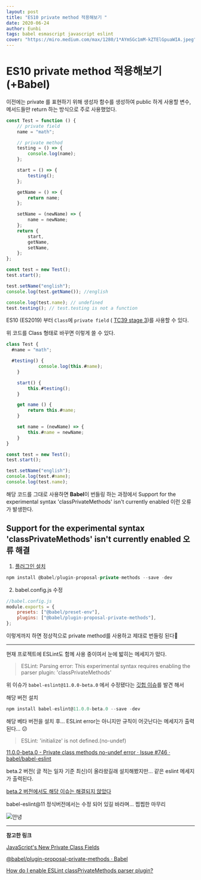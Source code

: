 ```yaml
---
layout: post
title: "ES10 private method 적용해보기 "
date: 2020-06-24
author: Eunbi
tags: babel esmascript javascript eslint
cover: "https://miro.medium.com/max/1280/1*AYmSGc1mM-kZTElGpuaWIA.jpeg"
---
```


# ES10 private method 적용해보기 (+Babel)

이전에는 private 를 표현하기 위해 생성자 함수를 생성하여 public 하게 사용할 변수, 메서드들만 return 하는 방식으로 주로 사용했었다.

```javascript
const Test = function () {
    // private field
    name = "math";

    // private method
    testing = () => {
        console.log(name);
    };

    start = () => {
        testing();
    };

    getName = () => {
        return name;
    };

    setName = (newName) => {
        name = newName;
    };
    return {
        start,
        getName,
        setName,
    };
};

const test = new Test();
test.start();

test.setName("english");
console.log(test.getName()); //english

console.log(test.name); // undefined
test.testing(); // test.testing is not a function
```

ES10 (ES2019) 부터 `Class`에 `private field` ( [TC39 stage 3](https://ahnheejong.name/articles/ecmascript-tc39/))를 사용할 수 있다.

위 코드를 Class 형태로 바꾸면 이렇게 쓸 수 있다.

```javascript
class Test {
  #name = "math";

  #testing() {
			console.log(this.#name);
	}

	start() {
		this.#testing();
	}

	get name () {
		return this.#name;
	}

	set name = (newName) => {
		this.#name = newName;
	}
}

const test = new Test();
test.start();

test.setName("english");
console.log(test.#name);
console.log(test.name);
```

해당 코드를 그대로 사용하면 **Babel**이 번들링 하는 과정에서 Support for the experimental syntax 'classPrivateMethods' isn't currently enabled 이런 오류가 발생한다.

## **Support for the experimental syntax 'classPrivateMethods' isn't currently enabled** 오류 해결

1. [플러그인 설치](https://babeljs.io/docs/en/babel-plugin-proposal-private-methods)

```javascript
npm install @babel/plugin-proposal-private-methods --save -dev
```

2. babel.config.js 수정

```javascript
//babel.config.js
module.exports = {
    presets: ["@babel/preset-env"],
    plugins: ["@babel/plugin-proposal-private-methods"],
};
```

이렇게까지 하면 정상적으로 private method를 사용하고 제대로 번들링 된다🙂

---

현재 프로젝트에 ESLint도 함께 사용 중이여서 눈에 밟히는 메세지가 떴다.

> ESLint: Parsing error: This experimental syntax requires enabling the parser plugin: 'classPrivateMethods'

위 이슈가 `babel-eslint@11.0.0-beta.0` 에서 수정됐다는 [깃헙 이슈](https://github.com/babel/babel-eslint/pull/711#issuecomment-456203896)를 발견 해서

해당 버전 설치

```javascript
npm install babel-eslint@11.0.0-beta.0 --save -dev
```

해당 베타 버전을 설치 후... ESLint error는 아니지만 규칙이 어긋난다는 메세지가 출력된다... 😕

> ESLint: 'initialize' is not defined.(no-undef)

[11.0.0-beta.0 - Private class methods no-undef error · Issue #746 · babel/babel-eslint](https://github.com/babel/babel-eslint/issues/746)

beta.2 버전( 글 적는 일자 기준 최신)이 올라왔길래 설치해봤지만... 같은 eslint 메세지가 출력된다.

[beta.2 버전에서도 해당 이슈는 해결되지 않았다](https://github.com/babel/babel-eslint/issues/826)

babel-eslint@11 정식버전에서는 수정 되어 있길 바라며...
찝찝한 마무리

![안녕](https://mblogthumb-phinf.pstatic.net/20141207_41/qw1460_1417954367152S0Cjr_JPEG/KakaoTalk_20141206_192047443.jpg?type=w2)

---

**참고한 링크**

[JavaScript's New Private Class Fields](https://www.sitepoint.com/javascript-private-class-fields/)

[@babel/plugin-proposal-private-methods · Babel](https://babeljs.io/docs/en/babel-plugin-proposal-private-methods)

[How do I enable ESLint classPrivateMethods parser plugin?](https://stackoverflow.com/questions/53675785/how-do-i-enable-eslint-classprivatemethods-parser-plugin)
